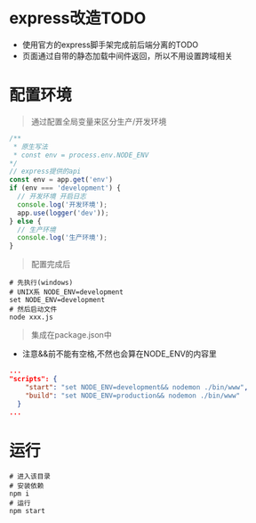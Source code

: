 # express改造TODO
- 使用官方的express脚手架完成前后端分离的TODO
- 页面通过自带的静态加载中间件返回，所以不用设置跨域相关

# 配置环境
>通过配置全局变量来区分生产/开发环境
```js
/** 
 * 原生写法
 * const env = process.env.NODE_ENV
*/
// express提供的api
const env = app.get('env')
if (env === 'development') {
  // 开发环境 开启日志
  console.log('开发环境');
  app.use(logger('dev'));
} else {
  // 生产环境 
  console.log('生产环境');
}
```

> 配置完成后
```shell
# 先执行(windows)
# UNIX系 NODE_ENV=development
set NODE_ENV=development
# 然后启动文件
node xxx.js
```
>集成在package.json中
- 注意&&前不能有空格,不然也会算在NODE_ENV的内容里
```json
...
"scripts": {
    "start": "set NODE_ENV=development&& nodemon ./bin/www",
    "build": "set NODE_ENV=production&& nodemon ./bin/www"
  }
...
```

# 运行
```shell
# 进入该目录
# 安装依赖
npm i
# 运行
npm start
```
